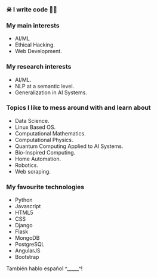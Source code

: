### ☠ I write code 🐱‍💻<br>

### My main interests
- AI/ML
- Ethical Hacking.
- Web Development.

### My research interests
- AI/ML.
- NLP at a semantic level.
- Generalization in AI Systems.

### Topics I like to mess around with and learn about
- Data Science.
- Linux Based OS.
- Computational Mathematics.
- Computational Physics.
- Quantum Computing Applied to AI Systems.
- Bio-Inspired Computing.
- Home Automation.
- Robotics.
- Web scraping.

### My favourite technologies
- Python
- Javascript
- HTML5
- CSS
- Django
- Flask
- MongoDB
- PostgreSQL
- AngularJS
- Bootstrap

También hablo español ^_____^!

<!---
druiz35/druiz35 is a ✨ special ✨ repository because its `README.md` (this file) appears on your GitHub profile.
You can click the Preview link to take a look at your changes.
--->
